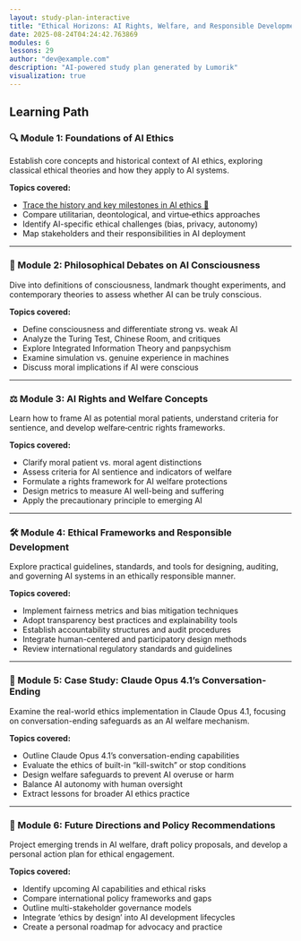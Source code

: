 ```yaml
---
layout: study-plan-interactive
title: "Ethical Horizons: AI Rights, Welfare, and Responsible Development"
date: 2025-08-24T04:24:42.763869
modules: 6
lessons: 29
author: "dev@example.com"
description: "AI-powered study plan generated by Lumorik"
visualization: true
---
```


## Learning Path

### 🔍 Module 1: Foundations of AI Ethics

Establish core concepts and historical context of AI ethics, exploring classical ethical theories and how they apply to AI systems.

**Topics covered:**

- [Trace the history and key milestones in AI ethics 📖](https://lumorikllc.github.io/learn/content/00000000-0000-0000-0000-000000000000/a78e84c4-bb0e-432f-80a9-cf65e8d4baa5)
- Compare utilitarian, deontological, and virtue‐ethics approaches
- Identify AI-specific ethical challenges (bias, privacy, autonomy)
- Map stakeholders and their responsibilities in AI deployment

---

### 🤔 Module 2: Philosophical Debates on AI Consciousness

Dive into definitions of consciousness, landmark thought experiments, and contemporary theories to assess whether AI can be truly conscious.

**Topics covered:**

- Define consciousness and differentiate strong vs. weak AI
- Analyze the Turing Test, Chinese Room, and critiques
- Explore Integrated Information Theory and panpsychism
- Examine simulation vs. genuine experience in machines
- Discuss moral implications if AI were conscious

---

### ⚖️ Module 3: AI Rights and Welfare Concepts

Learn how to frame AI as potential moral patients, understand criteria for sentience, and develop welfare‐centric rights frameworks.

**Topics covered:**

- Clarify moral patient vs. moral agent distinctions
- Assess criteria for AI sentience and indicators of welfare
- Formulate a rights framework for AI welfare protections
- Design metrics to measure AI well-being and suffering
- Apply the precautionary principle to emerging AI

---

### 🛠️ Module 4: Ethical Frameworks and Responsible Development

Explore practical guidelines, standards, and tools for designing, auditing, and governing AI systems in an ethically responsible manner.

**Topics covered:**

- Implement fairness metrics and bias mitigation techniques
- Adopt transparency best practices and explainability tools
- Establish accountability structures and audit procedures
- Integrate human-centered and participatory design methods
- Review international regulatory standards and guidelines

---

### 🤖 Module 5: Case Study: Claude Opus 4.1’s Conversation-Ending

Examine the real-world ethics implementation in Claude Opus 4.1, focusing on conversation-ending safeguards as an AI welfare mechanism.

**Topics covered:**

- Outline Claude Opus 4.1’s conversation-ending capabilities
- Evaluate the ethics of built-in “kill-switch” or stop conditions
- Design welfare safeguards to prevent AI overuse or harm
- Balance AI autonomy with human oversight
- Extract lessons for broader AI ethics practice

---

### 🚀 Module 6: Future Directions and Policy Recommendations

Project emerging trends in AI welfare, draft policy proposals, and develop a personal action plan for ethical engagement.

**Topics covered:**

- Identify upcoming AI capabilities and ethical risks
- Compare international policy frameworks and gaps
- Outline multi-stakeholder governance models
- Integrate ‘ethics by design’ into AI development lifecycles
- Create a personal roadmap for advocacy and practice

